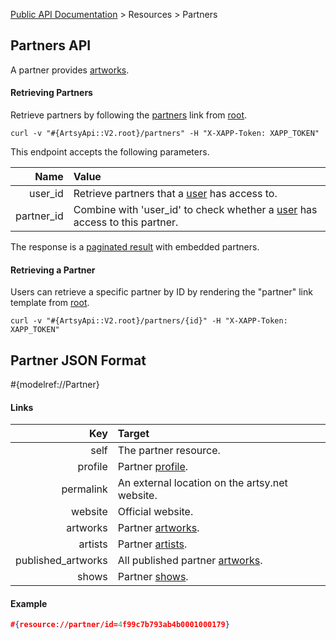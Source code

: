 [Public API Documentation](/v2) &gt; Resources &gt; Partners

## Partners API

A partner provides [artworks](/v2/docs/artworks).

#### Retrieving Partners

Retrieve partners by following the [partners](#{ArtsyApi::V2.root}/partners) link from [root](#{ArtsyApi::V2.root}).

```
curl -v "#{ArtsyApi::V2.root}/partners" -H "X-XAPP-Token: XAPP_TOKEN"
```

This endpoint accepts the following parameters.

Name       | Value                                                                                     |
----------:|:------------------------------------------------------------------------------------------|
user_id    | Retrieve partners that a [user](/v2/docs/users) has access to.                               |
partner_id | Combine with 'user_id' to check whether a [user](/v2/docs/users) has access to this partner. |

The response is a [paginated result](/v2/docs/pagination) with embedded partners.

#### Retrieving a Partner

Users can retrieve a specific partner by ID by rendering the "partner" link template from [root](#{ArtsyApi::V2.root}).

```
curl -v "#{ArtsyApi::V2.root}/partners/{id}" -H "X-XAPP-Token: XAPP_TOKEN"
```

## Partner JSON Format

#{modelref://Partner}

#### Links

Key                | Target                                            |
------------------:|:--------------------------------------------------|
self               | The partner resource.                             |
profile            | Partner [profile](/v2/docs/profiles).                |
permalink          | An external location on the artsy.net website.    |
website            | Official website.                                 |
artworks           | Partner [artworks](/v2/docs/artworks).               |
artists            | Partner [artists](/v2/docs/artists).               |
published_artworks | All published partner [artworks](/v2/docs/artworks). |
shows              | Partner [shows](/v2/docs/shows).                     |

#### Example

``` json
#{resource://partner/id=4f99c7b793ab4b0001000179}
```
